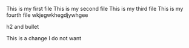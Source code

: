 This is my first file
This is my second file
This is my third file
This is my fourth file
wkjegwkhegdjywhgee

h2 and bullet

This is a change I do not want
